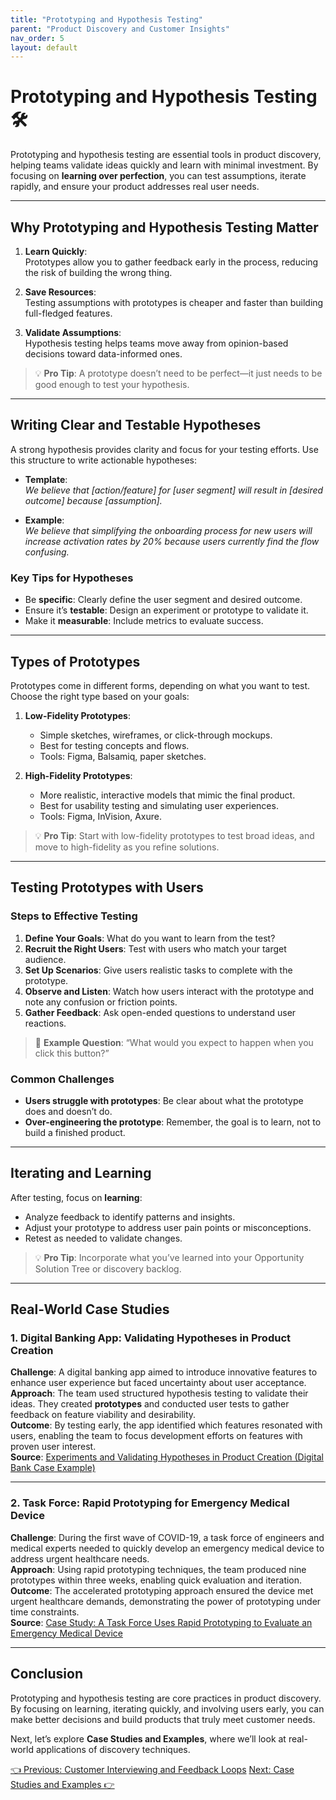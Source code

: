 ```yaml
---
title: "Prototyping and Hypothesis Testing"
parent: "Product Discovery and Customer Insights"
nav_order: 5
layout: default
---
```


# Prototyping and Hypothesis Testing 🛠️

Prototyping and hypothesis testing are essential tools in product discovery, helping teams validate ideas quickly and learn with minimal investment. By focusing on **learning over perfection**, you can test assumptions, iterate rapidly, and ensure your product addresses real user needs.

---

## Why Prototyping and Hypothesis Testing Matter

1. **Learn Quickly**:  
   Prototypes allow you to gather feedback early in the process, reducing the risk of building the wrong thing.

2. **Save Resources**:  
   Testing assumptions with prototypes is cheaper and faster than building full-fledged features.

3. **Validate Assumptions**:  
   Hypothesis testing helps teams move away from opinion-based decisions toward data-informed ones.

> 💡 **Pro Tip**: A prototype doesn’t need to be perfect—it just needs to be good enough to test your hypothesis.

---

## Writing Clear and Testable Hypotheses

A strong hypothesis provides clarity and focus for your testing efforts. Use this structure to write actionable hypotheses:

- **Template**:  
  *We believe that [action/feature] for [user segment] will result in [desired outcome] because [assumption].*

- **Example**:  
  *We believe that simplifying the onboarding process for new users will increase activation rates by 20% because users currently find the flow confusing.*

### Key Tips for Hypotheses
- Be **specific**: Clearly define the user segment and desired outcome.
- Ensure it’s **testable**: Design an experiment or prototype to validate it.
- Make it **measurable**: Include metrics to evaluate success.

---

## Types of Prototypes

Prototypes come in different forms, depending on what you want to test. Choose the right type based on your goals:

1. **Low-Fidelity Prototypes**:
   - Simple sketches, wireframes, or click-through mockups.
   - Best for testing concepts and flows.
   - Tools: Figma, Balsamiq, paper sketches.

2. **High-Fidelity Prototypes**:
   - More realistic, interactive models that mimic the final product.
   - Best for usability testing and simulating user experiences.
   - Tools: Figma, InVision, Axure.

> 💡 **Pro Tip**: Start with low-fidelity prototypes to test broad ideas, and move to high-fidelity as you refine solutions.

---

## Testing Prototypes with Users

### Steps to Effective Testing
1. **Define Your Goals**: What do you want to learn from the test?
2. **Recruit the Right Users**: Test with users who match your target audience.
3. **Set Up Scenarios**: Give users realistic tasks to complete with the prototype.
4. **Observe and Listen**: Watch how users interact with the prototype and note any confusion or friction points.
5. **Gather Feedback**: Ask open-ended questions to understand user reactions.

> 💬 **Example Question**: “What would you expect to happen when you click this button?”

### Common Challenges
- **Users struggle with prototypes**: Be clear about what the prototype does and doesn’t do.
- **Over-engineering the prototype**: Remember, the goal is to learn, not to build a finished product.

---

## Iterating and Learning

After testing, focus on **learning**:
- Analyze feedback to identify patterns and insights.
- Adjust your prototype to address user pain points or misconceptions.
- Retest as needed to validate changes.

> 💡 **Pro Tip**: Incorporate what you’ve learned into your Opportunity Solution Tree or discovery backlog.

---

## Real-World Case Studies

### 1. **Digital Banking App: Validating Hypotheses in Product Creation**
**Challenge**: A digital banking app aimed to introduce innovative features to enhance user experience but faced uncertainty about user acceptance.  
**Approach**: The team used structured hypothesis testing to validate their ideas. They created **prototypes** and conducted user tests to gather feedback on feature viability and desirability.  
**Outcome**: By testing early, the app identified which features resonated with users, enabling the team to focus development efforts on features with proven user interest.  
**Source**: [Experiments and Validating Hypotheses in Product Creation (Digital Bank Case Example)](https://medium.com/@annvelcheva/experiments-and-validating-hypotheses-in-product-creation-digital-bank-case-example-250fb69c166a)

---

### 2. **Task Force: Rapid Prototyping for Emergency Medical Device**
**Challenge**: During the first wave of COVID-19, a task force of engineers and medical experts needed to quickly develop an emergency medical device to address urgent healthcare needs.  
**Approach**: Using rapid prototyping techniques, the team produced nine prototypes within three weeks, enabling quick evaluation and iteration.  
**Outcome**: The accelerated prototyping approach ensured the device met urgent healthcare demands, demonstrating the power of prototyping under time constraints.  
**Source**: [Case Study: A Task Force Uses Rapid Prototyping to Evaluate an Emergency Medical Device](https://www.xometry.com/resources/case-studies/case-study-task-force-uses-rapid-prototyping-for-emergency-medical-device/)

---

## Conclusion

Prototyping and hypothesis testing are core practices in product discovery. By focusing on learning, iterating quickly, and involving users early, you can make better decisions and build products that truly meet customer needs.

Next, let’s explore **Case Studies and Examples**, where we’ll look at real-world applications of discovery techniques.

<div class="nav-buttons">
    <a href="/docs/2-product-discovery-and-customer-insights/customer-interviewing-and-feedback-loops" class="btn btn-secondary">👈 Previous: Customer Interviewing and Feedback Loops</a>
    <a href="/docs/2-product-discovery-and-customer-insights/case-studies-and-examples" class="btn btn-primary">Next: Case Studies and Examples 👉</a>
</div>	
